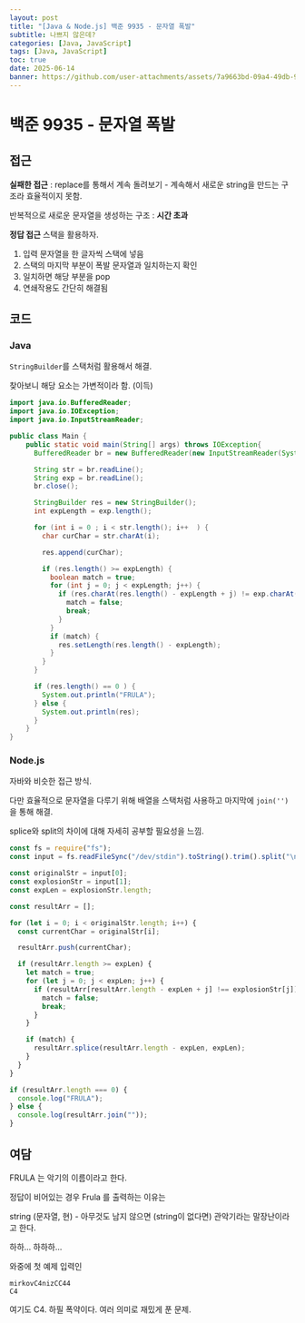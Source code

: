 ```yaml
---
layout: post
title: "[Java & Node.js] 백준 9935 - 문자열 폭발"
subtitle: 나쁘지 않은데?
categories: [Java, JavaScript]
tags: [Java, JavaScript]
toc: true
date: 2025-06-14
banner: https://github.com/user-attachments/assets/7a9663bd-09a4-49db-9b32-edb5adcedc96
---
```


# 백준 9935 - 문자열 폭발

## 접근

**실패한 접근** : replace를 통해서 계속 돌려보기 - 계속해서 새로운 string을 만드는 구조라 효율적이지 못함.

반복적으로 새로운 문자열을 생성하는 구조 : **시간 초과**

**정답 접근**
스택을 활용하자.

1. 입력 문자열을 한 글자씩 스택에 넣음
2. 스택의 마지막 부분이 폭발 문자열과 일치하는지 확인
3. 일치하면 해당 부분을 pop
4. 연쇄작용도 간단히 해결됨

## 코드

### Java

`StringBuilder`를 스택처럼 활용해서 해결.

찾아보니 해당 요소는 가변적이라 함. (이득)

```java
import java.io.BufferedReader;
import java.io.IOException;
import java.io.InputStreamReader;

public class Main {
    public static void main(String[] args) throws IOException{
      BufferedReader br = new BufferedReader(new InputStreamReader(System.in));

      String str = br.readLine();
      String exp = br.readLine();
      br.close();

      StringBuilder res = new StringBuilder();
      int expLength = exp.length();

      for (int i = 0 ; i < str.length(); i++  ) {
        char curChar = str.charAt(i);

        res.append(curChar);

        if (res.length() >= expLength) {
          boolean match = true;
          for (int j = 0; j < expLength; j++) {
            if (res.charAt(res.length() - expLength + j) != exp.charAt(j)) {
              match = false;
              break;
            }
          }
          if (match) {
            res.setLength(res.length() - expLength);
          }
        }
      }

      if (res.length() == 0 ) {
        System.out.println("FRULA");
      } else {
        System.out.println(res);
      }
    }
}

```

### Node.js

자바와 비슷한 접근 방식.

다만 효율적으로 문자열을 다루기 위해 배열을 스택처럼 사용하고 마지막에 `join('')`을 통해 해결.

splice와 split의 차이에 대해 자세히 공부할 필요성을 느낌.

```js
const fs = require("fs");
const input = fs.readFileSync("/dev/stdin").toString().trim().split("\n");

const originalStr = input[0];
const explosionStr = input[1];
const expLen = explosionStr.length;

const resultArr = [];

for (let i = 0; i < originalStr.length; i++) {
  const currentChar = originalStr[i];

  resultArr.push(currentChar);

  if (resultArr.length >= expLen) {
    let match = true;
    for (let j = 0; j < expLen; j++) {
      if (resultArr[resultArr.length - expLen + j] !== explosionStr[j]) {
        match = false;
        break;
      }
    }

    if (match) {
      resultArr.splice(resultArr.length - expLen, expLen);
    }
  }
}

if (resultArr.length === 0) {
  console.log("FRULA");
} else {
  console.log(resultArr.join(""));
}
```

## 여담

FRULA 는 악기의 이름이라고 한다.

정답이 비어있는 경우 Frula 를 출력하는 이유는

string (문자열, 현) - 아무것도 남지 않으면 (string이 없다면) 관악기라는 말장난이라고 한다.

하하... 하하하...

와중에 첫 예제 입력인

```
mirkovC4nizCC44
C4
```

여기도 C4. 하필 폭약이다. 여러 의미로 재밌게 푼 문제.
